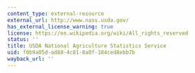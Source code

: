 ```yaml
---
content_type: external-resource
external_url: http://www.nass.usda.gov/
has_external_license_warning: true
license: https://en.wikipedia.org/wiki/All_rights_reserved
status: ''
title: USDA National Agriculture Statistics Service
uid: f0b9a05d-ad88-4c81-8a0f-184ced8ebb7b
wayback_url: ''
---
```

